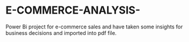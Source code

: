 # E-COMMERCE-ANALYSIS-
Power Bi project for e-commerce sales and have taken some insights for  business decisions and imported into pdf file.
